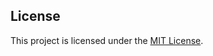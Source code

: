 ## License
This project is licensed under the [MIT License](https://github.com/webpov/mobile-trader/blob/main/LICENSE).
